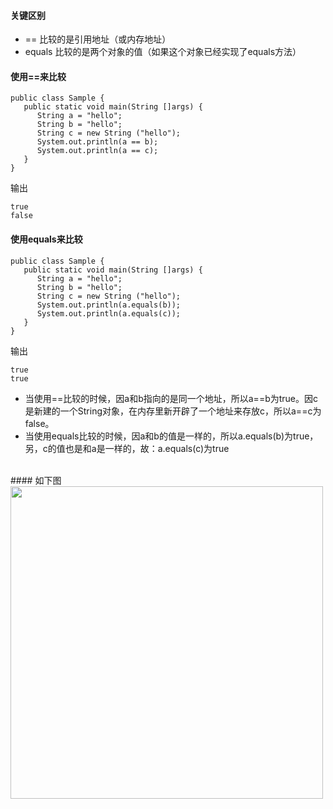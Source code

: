 
#### 关键区别
- == 比较的是引用地址（或内存地址）
- equals 比较的是两个对象的值（如果这个对象已经实现了equals方法）

#### 使用==来比较
```
public class Sample {
   public static void main(String []args) {
      String a = "hello";
      String b = "hello";
      String c = new String ("hello");
      System.out.println(a == b);
      System.out.println(a == c);
   }
}
```
输出
```
true
false
```

#### 使用equals来比较
```
public class Sample {
   public static void main(String []args) {
      String a = "hello";
      String b = "hello";
      String c = new String ("hello");
      System.out.println(a.equals(b));
      System.out.println(a.equals(c));
   }
}
```
输出
```
true
true
```
- 当使用==比较的时候，因a和b指向的是同一个地址，所以a==b为true。因c是新建的一个String对象，在内存里新开辟了一个地址来存放c，所以a==c为false。
- 当使用equals比较的时候，因a和b的值是一样的，所以a.equals(b)为true，另，c的值也是和a是一样的，故：a.equals(c)为true
<br/>
#### 如下图
<img src='' width=500 height=500/>
